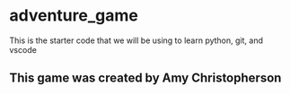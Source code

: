 # adventure_game
This is the starter code that we will be using to learn python, git, and vscode

## This game was created by Amy Christopherson